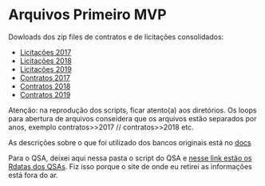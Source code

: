 # Arquivos Primeiro MVP

Dowloads dos zip files de contratos e de licitações consolidados:

* [Licitações 2017](http://dados.tce.rs.gov.br/dataset/licitacoes-consolidado-2017)
* [Licitações 2018](http://dados.tce.rs.gov.br/dataset/licitacoes-consolidado-2018)
* [Licitações 2019](http://dados.tce.rs.gov.br/dataset/licitacoes-consolidado-2019)
* [Contratos 2017](http://dados.tce.rs.gov.br/dataset/contratos-consolidado-2017)
* [Contratos 2018](http://dados.tce.rs.gov.br/dataset/contratos-consolidado-2018)
* [Contratos 2019](http://dados.tce.rs.gov.br/dataset/contratos-consolidado-2019)

Atenção: na reprodução dos scripts, ficar atento(a) aos diretórios. Os loops para abertura de arquivos conseidera que os arquivos estão separados por anos, exemplo contratos>>2017 // contratos>>2018 etc. 

As descrições sobre o que foi utilizado dos bancos originais está no [docs](https://docs.google.com/document/d/1K808wOI4uyUcZcGF5NcRUbjyLQVk_U3H94zUYx9F_Yo/edit?usp=sharing) 

Para o QSA, deixei aqui nessa pasta o script do QSA e [nesse link estão os Rdatas dos QSAs](https://github.com/voigtjessica/Educacao-no-Brasil/tree/master/QSA). Fiz isso porque o site de onde eu retirei as informações está fora do ar.
